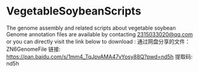 # VegetableSoybeanScripts
The genome assembly and related scripts about vegetable soybean
<br>
Genome annotation files are available by contacting 2315033020@qq.com or you can directly visit the link below to download : 
通过网盘分享的文件：ZN6GenomeFile
链接: https://pan.baidu.com/s/1mm4_TqJpvAMA47vYosy88Q?pwd=nd5h 提取码: nd5h
